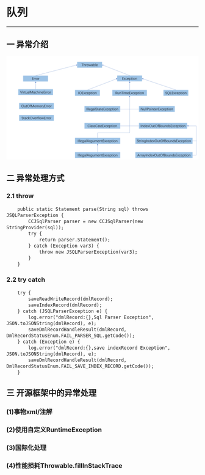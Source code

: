 # 队列
---
## 一 异常介绍
![exception](./exception.PNG)
## 二 异常处理方式
### 2.1 throw
    
        public static Statement parse(String sql) throws JSQLParserException {
            CCJSqlParser parser = new CCJSqlParser(new StringProvider(sql));
            try {
                return parser.Statement();
            } catch (Exception var3) {
                throw new JSQLParserException(var3);
            }
        }
    
### 2.2 try catch
    
        try {
            saveReadWriteRecord(dmlRecord);
            saveIndexRecord(dmlRecord);
        } catch (JSQLParserException e) {
            log.error("dmlRecord:{},Sql Parser Exception", JSON.toJSONString(dmlRecord), e);
            saveDmlRecordHandleResult(dmlRecord, DmlRecordStatusEnum.FAIL_PARSER_SQL.getCode());
        } catch (Exception e) {
            log.error("dmlRecord:{},save indexRecord Exception", JSON.toJSONString(dmlRecord), e);
            saveDmlRecordHandleResult(dmlRecord, DmlRecordStatusEnum.FAIL_SAVE_INDEX_RECORD.getCode());
        }
    
## 三 开源框架中的异常处理
### (1)事物xml/注解
### (2)使用自定义RuntimeException
### (3)国际化处理
### (4)性能损耗Throwable.fillInStackTrace
